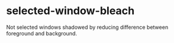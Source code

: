 # selected-window-bleach
Not selected windows shadowed by reducing difference between foreground and background.
